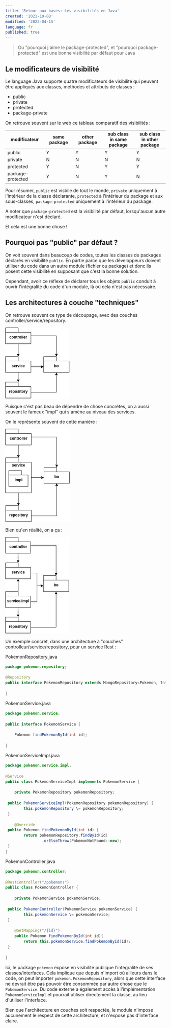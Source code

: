 ```yaml
---
title: 'Retour aux bases: Les visibilités en Java'
created: '2021-10-08'
modified: '2022-04-15'
language: fr
published: true
---
```


> Ou "pourquoi j'aime le package-protected", et "pourquoi package-protected" est une bonne visibilité par défaut pour Java

## Le modificateurs de visibilité

Le language Java supporte quatre modificateurs de visibilité qui peuvent être appliqués aux classes, méthodes et attributs de classes :

* public
* private
* protected
* package-private


On retrouve souvent sur le web ce tableau comparatif des visibilités : 

| modificateur        | same package | other package | sub class <br/>in same package | sub class <br/>in other package |
|---------------------|--------------|---------------|---------------------------|----------------------------|
| public              | Y            | Y             | Y                         | Y                          |
| private             | N            | N             | N                         | N                          |
| protected           | Y            | N             | Y                         | Y                          |
| package-protected   | Y            | N             | Y                         | N                          |


Pour résumer, `public` est visbile de tout le monde, `private` uniquement à l'intérieur de la classe déclarante, `protected` à l'intérieur du package et aux sous-classes, `package-protected` uniquement à l'intérieur du package.

A noter que `package-protected` est la visibilité par défaut, lorsqu'aucun autre modificateur n'est déclaré.

Et cela est une bonne chose !

## Pourquoi pas "public" par défaut ?

On voit souvent dans beaucoup de codes, toutes les classes de packages déclarés en visibilité `public`. En partie parce que les développeurs doivent utiliser du code dans un autre module (fichier ou package) et donc ils posent cette visibilité en supposant que c'est la bonne solution.

Cependant, avoir ce réflexe de déclarer tous les objets `public` conduit à ouvrir l'intégralité du code d'un module, là où cela n'est pas nécessaire.

## Les architectures à couche "techniques"

On retrouve souvent ce type de découpage, avec des couches controller/service/repository.

![](/assets/java-visibility/diagram-1.png)

Puisque c'est pas beau de dépendre de chose concrètes, on a aussi souvent le fameux "impl" qui s'amène au niveau des services.

On le représente souvent de cette manière :

![](/assets/java-visibility/diagram-2.png)

Bien qu'en réalité, on a ça : 

![](/assets/java-visibility/diagram-3.png)

Un exemple concret, dans une architecture à "couches" controlleur/service/repository, pour un service Rest :

PokemonRepository.java
```java
package pokemon.repository;

@Repository  
public interface PokemonRepository extends MongoRepository<Pokemon, Integer> {  
  
}
```

PokemonService.java
```java
package pokemon.service;

public interface PokemonService {  
  
    Pokemon findPokemonById(int id);  
  
}
```

PokemonServiceImpl.java
```java
package pokemon.service.impl;

@Service  
public class PokemonServiceImpl implements PokemonService {  
      
    private PokemonRepository pokemonRepository;  
  
 public PokemonServiceImpl(PokemonRepository pokemonRepository) {  
        this.pokemonRepository \= pokemonRepository;  
 }  
  
    @Override  
 public Pokemon findPokemonById(int id) {  
        return pokemonRepository.findById(id)  
                .orElseThrow(PokemonNotFound::new);  
 }  
}
```

PokemonController.java
```java
package pokemon.controller;

@RestController("/pokemons")  
public class PokemonController {  
  
    private PokemonService pokemonService;  
  
 public PokemonController(PokemonService pokemonService) {  
        this.pokemonService \= pokemonService;  
 }  
  
    @GetMapping("/{id}")  
    public Pokemon findPokemonById(int id){  
        return this.pokemonService.findPokemonById(id);  
 }  
  
}
```

Ici, le package `pokemon` expose en visibilité publique l'intégralité de ses classes/interfaces. Cela implique que depuis n'import où ailleurs dans le code, on peut importer `pokemon.PokemonRepository`, alors que cette interface ne devrait être pas pouvoir être consommée par autre chose que le `PokemonService`. Du code externe a également accès à l'implémentation `PokemonServiceImpl` et pourrait utiliser directement la classe, au lieu d'utiliser l'interface.

Bien que l'architecture en couches soit respectée, le module n'impose aucunement le respect de cette architecture, et n'expose pas d'interface claire.
